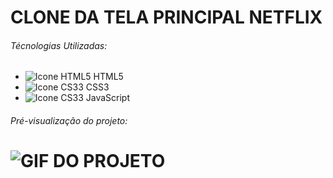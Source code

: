 # CLONE DA TELA PRINCIPAL NETFLIX 

###### Técnologias Utilizadas: 

- ![Icone HTML5](https://i.imgur.com/1uU0UOw.png) HTML5
 - ![Icone CS33](https://i.imgur.com/UHlZDyc.png) CSS3
 - ![Icone CS33](https://imgur.com/GxxzylD.png) JavaScript

###### Pré-visualização do projeto:

![GIF DO PROJETO](https://imgur.com/rVGnyQl.png)
=======
